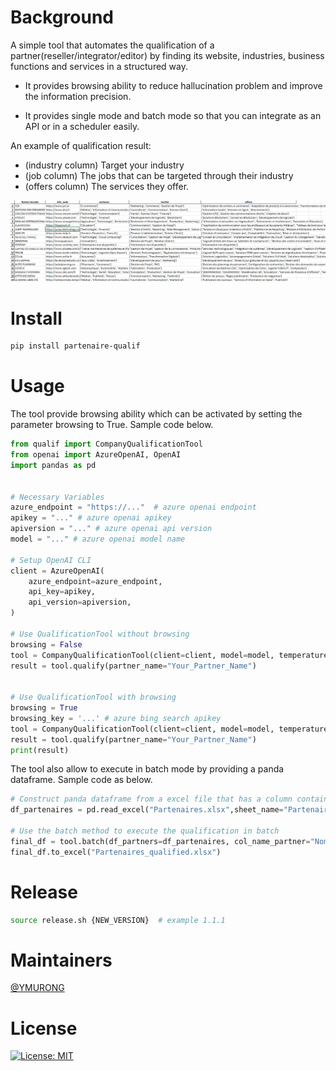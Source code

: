 # Background

A simple tool that automates the qualification of a partner(reseller/integrator/editor) by finding its website, industries, business functions and services in a structured way.

* It provides browsing ability to reduce hallucination problem and improve the information precision.

* It provides single mode and batch mode so that you can integrate as an API or in a scheduler easily.

An example of qualification result:

* (industry column) Target your industry
* (job column) The jobs that can be targeted through their industry
* (offers column) The services they offer.

![alt text](samples/qualification_results_example.png)

# Install

```bash
pip install partenaire-qualif
```

# Usage
The tool provide browsing ability which can be activated by setting the parameter browsing to True. Sample code below.

```python
from qualif import CompanyQualificationTool
from openai import AzureOpenAI, OpenAI
import pandas as pd


# Necessary Variables
azure_endpoint = "https://..."  # azure openai endpoint
apikey = "..." # azure openai apikey
apiversion = "..." # azure openai api version
model = "..." # azure openai model name

# Setup OpenAI CLI
client = AzureOpenAI(
    azure_endpoint=azure_endpoint,
    api_key=apikey,
    api_version=apiversion,
)

# Use QualificationTool without browsing
browsing = False
tool = CompanyQualificationTool(client=client, model=model, temperature=0, browsing=browsing)
result = tool.qualify(partner_name="Your_Partner_Name")


# Use QualificationTool with browsing
browsing = True
browsing_key = '...' # azure bing search apikey
tool = CompanyQualificationTool(client=client, model=model, temperature=0, browsing=browsing, browsing_key=browsing_key)
result = tool.qualify(partner_name="Your_Partner_Name")
print(result)
```

The tool also allow to execute in batch mode by providing a panda dataframe. Sample code as below.

```python
# Construct panda dataframe from a excel file that has a column containing the name of partners
df_partenaires = pd.read_excel("Partenaires.xlsx",sheet_name="Partenaires")

# Use the batch method to execute the qualification in batch
final_df = tool.batch(df_partners=df_partenaires, col_name_partner="Nom_Partenaire")
final_df.to_excel("Partenaires_qualified.xlsx")
```


# Release
```bash
source release.sh {NEW_VERSION}  # example 1.1.1
```

# Maintainers
[@YMURONG](https://github.com/ymurong)


# License
[![License: MIT](https://img.shields.io/badge/License-MIT-yellow.svg)](https://opensource.org/licenses/MIT)
